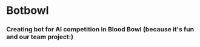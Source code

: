 # Botbowl
### Creating bot for AI competition in Blood Bowl (because it's fun and our team project:)
